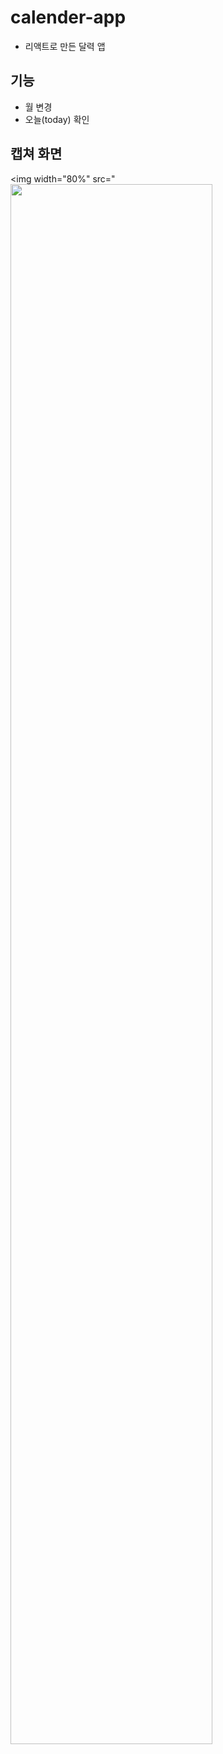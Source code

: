 # calender-app
- 리액트로 만든 달력 앱
## 기능
- 월 변경
- 오늘(today) 확인
## 캡쳐 화면
<img width="80%" src="<img width="80%" src="https://github.com/YOUNGEUN100/calender-app/assets/121986519/46838438-1a60-464b-8aa6-91cf6d65e365"/>
